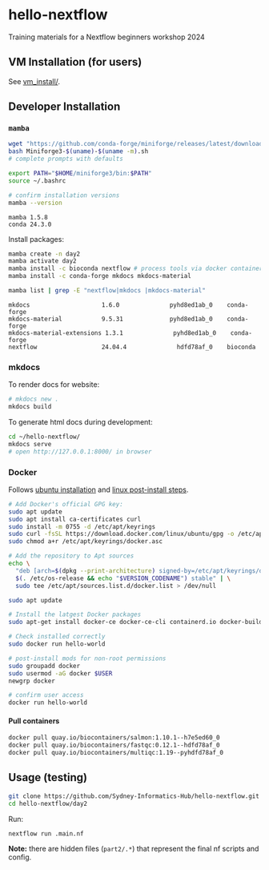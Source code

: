 # hello-nextflow
Training materials for a Nextflow beginners workshop 2024

## VM Installation (for users)  

See [vm_install/](/vm_install).  

## Developer Installation  

### `mamba`  

```bash
wget "https://github.com/conda-forge/miniforge/releases/latest/download/Miniforge3-$(uname)-$(uname -m).sh"
bash Miniforge3-$(uname)-$(uname -m).sh
# complete prompts with defaults

export PATH="$HOME/miniforge3/bin:$PATH"
source ~/.bashrc

# confirm installation versions
mamba --version
```

```console
mamba 1.5.8
conda 24.3.0
```

Install packages:  

```bash
mamba create -n day2
mamba activate day2
mamba install -c bioconda nextflow # process tools via docker containers
mamba install -c conda-forge mkdocs mkdocs-material
```

```bash
mamba list | grep -E "nextflow|mkdocs |mkdocs-material"
```

```console
mkdocs                    1.6.0              pyhd8ed1ab_0    conda-forge
mkdocs-material           9.5.31             pyhd8ed1ab_0    conda-forge
mkdocs-material-extensions 1.3.1              pyhd8ed1ab_0    conda-forge
nextflow                  24.04.4              hdfd78af_0    bioconda
```

### mkdocs  

To render docs for website:  

```bash
# mkdocs new .
mkdocs build
```

To generate html docs during development:
```bash
cd ~/hello-nextflow/
mkdocs serve
# open http://127.0.0.1:8000/ in browser
```

### Docker   

Follows [ubuntu installation](https://docs.docker.com/engine/install/ubuntu/#install-using-the-repository) and [linux post-install steps](https://docs.docker.com/engine/install/linux-postinstall/).

```bash
# Add Docker's official GPG key:
sudo apt update
sudo apt install ca-certificates curl
sudo install -m 0755 -d /etc/apt/keyrings
sudo curl -fsSL https://download.docker.com/linux/ubuntu/gpg -o /etc/apt/keyrings/docker.asc
sudo chmod a+r /etc/apt/keyrings/docker.asc

# Add the repository to Apt sources
echo \
  "deb [arch=$(dpkg --print-architecture) signed-by=/etc/apt/keyrings/docker.asc] https://download.docker.com/linux/ubuntu \
  $(. /etc/os-release && echo "$VERSION_CODENAME") stable" | \
  sudo tee /etc/apt/sources.list.d/docker.list > /dev/null

sudo apt update

# Install the latgest Docker packages
sudo apt-get install docker-ce docker-ce-cli containerd.io docker-buildx-plugin docker-compose-plugin

# Check installed correctly
sudo docker run hello-world

# post-install mods for non-root permissions
sudo groupadd docker
sudo usermod -aG docker $USER
newgrp docker

# confirm user access
docker run hello-world
```

#### Pull containers  

```bash
docker pull quay.io/biocontainers/salmon:1.10.1--h7e5ed60_0
docker pull quay.io/biocontainers/fastqc:0.12.1--hdfd78af_0
docker pull quay.io/biocontainers/multiqc:1.19--pyhdfd78af_0
```

## Usage (testing)   

```bash
git clone https://github.com/Sydney-Informatics-Hub/hello-nextflow.git # need some extra args for draft branch  
cd hello-nextflow/day2  
```

Run:  

```bash
nextflow run .main.nf
```

**Note:** there are hidden files (`part2/.*`) that represent the final nf scripts and config.
